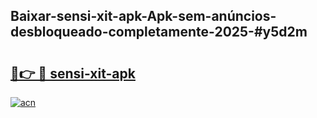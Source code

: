 ## Baixar-sensi-xit-apk-Apk-sem-anúncios-desbloqueado-completamente-2025-#y5d2m

# <h2><a href="https://ainizakaria.my?title=sensi-xit-apk&ref=20M">🔗👉 🔴 sensi-xit-apk</a></h2>

[![acn](https://github.com/user-attachments/assets/0f9c940e-d8b0-45ae-aac7-cd30a18b3e1c)](https://ainizakaria.my?title=sensi-xit-apk&ref=20M)

